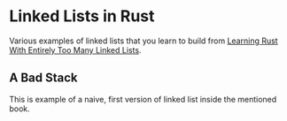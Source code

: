 # Linked Lists in Rust

Various examples of linked lists that you learn to build from [Learning Rust With Entirely Too Many Linked Lists](https://rust-unofficial.github.io/too-many-lists/index.html).

## A Bad Stack

This is example of a naive, first version of linked list inside the mentioned book.